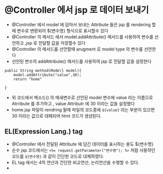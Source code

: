 # @Controller 에서 jsp 로 데이터 보내기
* @Controller 에서 model 에 담아서 보내는 Attribute 들은 jsp 를 rendering 할때 변수로 변환되어 ${변수명} 형식으로 표시할수 있다
* @Controller 의 메서드 에서  model.addAttribute() 메서드를 사용하여 변수를 선언하고 ,jsp 로 전달할 값을 저장할수 있다
* @Controller 의 메서드를 선언할때 arugment 로 model type 의 변수를 선언한다
* 선언된 변수의 addAttribute() 메서드를 사용하여 jsp 로 전달할 값을 설정한다


```@RequestMapping()
public String method(Mode\l model){
	model.addAttribute("value",30);
	return "home"

}
```
* 위 코드에서 메소드() 의 매새변수로 선언된 model 변수에 value 라는 이름으로 Atrribute 를 추가하고 , value Attributr 에 30 이라는 값을 설정했다
* home.jsp 파일이 rendring 될때 파일의 코드중에 ```${value}``` 라는 부분이 있으면 30 이라는 값으로 대페되어 html 코드가 생성된다.

## EL(Expression Lang.) tag
* @Controller 에서 전달된 Attribute 에 담긴 데이터를 표시하는 용도 ${변수명}
* 순수 jsp 코드에서는 ```<%= request.getParameter("변수명"); %>``` 처럼 사용하던 코드를 ```${변수명}``` 과 같이 간단한 코드로 대체하였다.
* EL tag 에서는 4칙 연산과 간단한 비교연산, 논리연산을 수행할 수 있다. 
* 